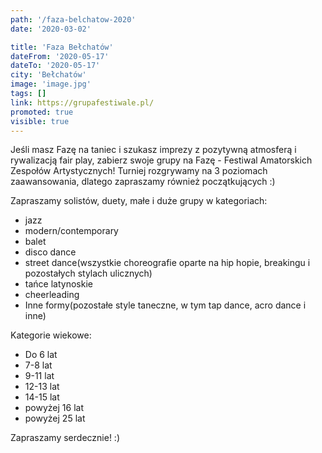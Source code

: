```yaml
---
path: '/faza-belchatow-2020'
date: '2020-03-02'

title: 'Faza Bełchatów'
dateFrom: '2020-05-17'
dateTo: '2020-05-17'
city: 'Bełchatów'
image: 'image.jpg'
tags: []
link: https://grupafestiwale.pl/
promoted: true
visible: true
---
```

Jeśli masz Fazę na taniec i szukasz imprezy z pozytywną atmosferą i rywalizacją fair play, zabierz swoje grupy na Fazę - Festiwal Amatorskich Zespołów Artystycznych! Turniej rozgrywamy na 3 poziomach zaawansowania, dlatego zapraszamy również początkujących :)

Zapraszamy solistów, duety, małe i duże grupy w kategoriach:
- jazz
- modern/contemporary
- balet
- disco dance
- street dance(wszystkie choreografie oparte na hip hopie, breakingu i pozostałych stylach ulicznych)
- tańce latynoskie
- cheerleading
- Inne formy(pozostałe style taneczne, w tym tap dance, acro dance i inne)

Kategorie wiekowe:
- Do 6 lat
- 7-8 lat
- 9-11 lat
- 12-13 lat
- 14-15 lat
- powyżej 16 lat
- powyżej 25 lat

Zapraszamy serdecznie! :)
